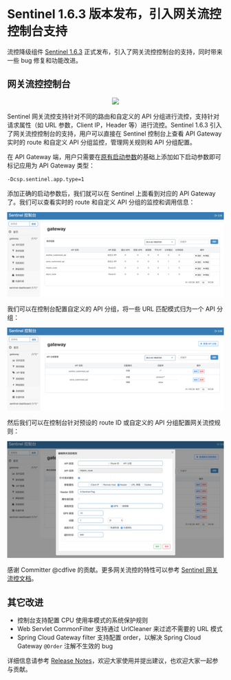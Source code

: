 # Sentinel 1.6.3 版本发布，引入网关流控控制台支持

流控降级组件 [Sentinel 1.6.3](https://github.com/alibaba/Sentinel/releases/tag/1.6.3) 正式发布，引入了网关流控控制台的支持，同时带来一些 bug 修复和功能改进。

## 网关流控控制台

<div style="text-align: center;">
<img src="https://user-images.githubusercontent.com/9434884/62045278-97215400-b237-11e9-9279-7c3cd7015426.png" style="width: 70%;" />
</div>

Sentinel 网关流控支持针对不同的路由和自定义的 API 分组进行流控，支持针对请求属性（如 URL 参数，Client IP，Header 等）进行流控。Sentinel 1.6.3 引入了网关流控控制台的支持，用户可以直接在 Sentinel 控制台上查看 API Gateway 实时的 route 和自定义 API 分组监控，管理网关规则和 API 分组配置。

在 API Gateway 端，用户只需要在[原有启动参数](https://github.com/alibaba/Sentinel/wiki/控制台#32-配置启动参数)的基础上添加如下启动参数即可标记应用为 API Gateway 类型：

```bash
-Dcsp.sentinel.app.type=1
```

添加正确的启动参数后，我们就可以在 Sentinel 上面看到对应的 API Gateway 了。我们可以查看实时的 route 和自定义 API 分组的监控和调用信息：

![sentinel-dashboard-api-gateway-route-list](img/sentinel-dashboard-api-gateway-route-list.png)

我们可以在控制台配置自定义的 API 分组，将一些 URL 匹配模式归为一个 API 分组：

![sentinel-dashboard-api-gateway-customized-api-group](img/sentinel-dashboard-api-gateway-customized-api-group.png)

然后我们可以在控制台针对预设的 route ID 或自定义的 API 分组配置网关流控规则：

![sentinel-dashboard-api-gateway-flow-rule](img/sentinel-dashboard-api-gateway-flow-rule.png)

感谢 Committer @cdfive 的贡献。更多网关流控的特性可以参考 [Sentinel 网关流控文档](https://github.com/alibaba/Sentinel/wiki/网关限流)。

## 其它改进

- 控制台支持配置 CPU 使用率模式的系统保护规则
- Web Servlet CommonFilter 支持通过 UrlCleaner 来过滤不需要的 URL 模式
- Spring Cloud Gateway filter 支持配置 order，以解决 Spring Cloud Gateway `@Order` 注解不生效的 bug

详细信息请参考 [Release Notes](https://github.com/alibaba/Sentinel/wiki/Release-Notes#163)，欢迎大家使用并提出建议，也欢迎大家一起参与贡献。
